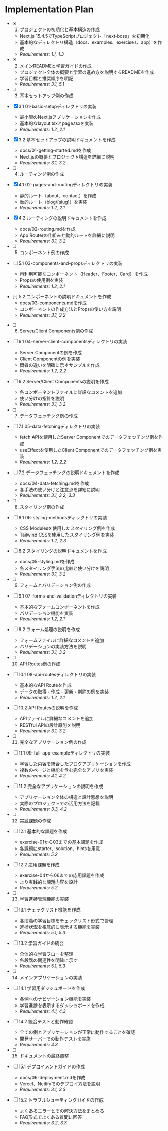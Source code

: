 # Implementation Plan

- [x] 1. プロジェクトの初期化と基本構造の作成
  - Next.js 15.4.5でTypeScriptプロジェクト「next-boss」を初期化
  - 基本的なディレクトリ構造（docs、examples、exercises、app）を作成
  - _Requirements: 1.1, 1.3_

- [x] 2. メインREADMEと学習ガイドの作成
  - プロジェクト全体の概要と学習の進め方を説明するREADMEを作成
  - 学習目標と推奨順序を明記
  - _Requirements: 3.1, 5.1_

- [ ] 3. 基本セットアップ例の作成
- [x] 3.1 01-basic-setupディレクトリの実装
  - 最小限のNext.jsアプリケーションを作成
  - 基本的なlayout.tsxとpage.tsxを実装
  - _Requirements: 1.2, 2.1_

- [x] 3.2 基本セットアップの説明ドキュメントを作成
  - docs/01-getting-started.mdを作成
  - Next.jsの概要とプロジェクト構造を詳細に説明
  - _Requirements: 3.1, 3.2_

- [ ] 4. ルーティング例の作成
- [x] 4.1 02-pages-and-routingディレクトリの実装
  - 静的ルート（about、contact）を作成
  - 動的ルート（blog/[slug]）を実装
  - _Requirements: 1.2, 2.1_

- [x] 4.2 ルーティングの説明ドキュメントを作成
  - docs/02-routing.mdを作成
  - App Routerの仕組みと動的ルートを詳細に説明
  - _Requirements: 3.1, 3.2_

- [ ] 5. コンポーネント例の作成
- [ ] 5.1 03-components-and-propsディレクトリの実装
  - 再利用可能なコンポーネント（Header、Footer、Card）を作成
  - Propsの使用例を実装
  - _Requirements: 1.2, 2.1_

- [-] 5.2 コンポーネントの説明ドキュメントを作成
  - docs/03-components.mdを作成
  - コンポーネントの作成方法とPropsの使い方を説明
  - _Requirements: 3.1, 3.2_

- [ ] 6. Server/Client Components例の作成
- [ ] 6.1 04-server-client-componentsディレクトリの実装
  - Server Componentの例を作成
  - Client Componentの例を実装
  - 両者の違いを明確に示すサンプルを作成
  - _Requirements: 1.2, 2.2_

- [ ] 6.2 Server/Client Componentsの説明を作成
  - 各コンポーネントファイルに詳細なコメントを追加
  - 使い分けの指針を説明
  - _Requirements: 3.1, 3.2_

- [ ] 7. データフェッチング例の作成
- [ ] 7.1 05-data-fetchingディレクトリの実装
  - fetch APIを使用したServer Componentでのデータフェッチング例を作成
  - useEffectを使用したClient Componentでのデータフェッチング例を実装
  - _Requirements: 1.2, 2.2_

- [ ] 7.2 データフェッチングの説明ドキュメントを作成
  - docs/04-data-fetching.mdを作成
  - 各手法の使い分けと注意点を詳細に説明
  - _Requirements: 3.1, 3.2, 3.3_

- [ ] 8. スタイリング例の作成
- [ ] 8.1 06-styling-methodsディレクトリの実装
  - CSS Modulesを使用したスタイリング例を作成
  - Tailwind CSSを使用したスタイリング例を実装
  - _Requirements: 1.2, 2.3_

- [ ] 8.2 スタイリングの説明ドキュメントを作成
  - docs/05-styling.mdを作成
  - 各スタイリング手法の比較と使い分けを説明
  - _Requirements: 3.1, 3.2_

- [ ] 9. フォームとバリデーション例の作成
- [ ] 9.1 07-forms-and-validationディレクトリの実装
  - 基本的なフォームコンポーネントを作成
  - バリデーション機能を実装
  - _Requirements: 1.2, 2.1_

- [ ] 9.2 フォーム処理の説明を作成
  - フォームファイルに詳細なコメントを追加
  - バリデーションの実装方法を説明
  - _Requirements: 3.1, 3.2_

- [ ] 10. API Routes例の作成
- [ ] 10.1 08-api-routesディレクトリの実装
  - 基本的なAPI Routeを作成
  - データの取得・作成・更新・削除の例を実装
  - _Requirements: 1.2, 2.1_

- [ ] 10.2 API Routesの説明を作成
  - APIファイルに詳細なコメントを追加
  - RESTful APIの設計原則を説明
  - _Requirements: 3.1, 3.2_

- [ ] 11. 完全なアプリケーション例の作成
- [ ] 11.1 09-full-app-exampleディレクトリの実装
  - 学習した内容を統合したブログアプリケーションを作成
  - 複数のページと機能を含む完全なアプリを実装
  - _Requirements: 4.1, 4.2_

- [ ] 11.2 完全なアプリケーションの説明を作成
  - アプリケーション全体の構造と設計思想を説明
  - 実際のプロジェクトでの活用方法を記載
  - _Requirements: 3.3, 4.2_

- [ ] 12. 実践課題の作成
- [ ] 12.1 基本的な課題を作成
  - exercise-01から03までの基本課題を作成
  - 各課題にstarter、solution、hintsを用意
  - _Requirements: 5.2_

- [ ] 12.2 応用課題を作成
  - exercise-04から06までの応用課題を作成
  - より実践的な課題内容を設計
  - _Requirements: 5.2_

- [ ] 13. 学習進捗管理機能の実装
- [ ] 13.1 チェックリスト機能を作成
  - 各段階の学習目標をチェックリスト形式で管理
  - 進捗状況を視覚的に表示する機能を実装
  - _Requirements: 5.1, 5.3_

- [ ] 13.2 学習ガイドの統合
  - 全体的な学習フローを整理
  - 各段階の関連性を明確に示す
  - _Requirements: 5.1, 5.3_

- [ ] 14. メインアプリケーションの実装
- [ ] 14.1 学習用ダッシュボードを作成
  - 各例へのナビゲーション機能を実装
  - 学習進捗を表示するダッシュボードを作成
  - _Requirements: 4.1, 4.3_

- [ ] 14.2 統合テストと動作確認
  - 全ての例とアプリケーションが正常に動作することを確認
  - 開発サーバーでの動作テストを実施
  - _Requirements: 4.3_

- [ ] 15. ドキュメントの最終調整
- [ ] 15.1 デプロイメントガイドの作成
  - docs/06-deployment.mdを作成
  - Vercel、Netlifyでのデプロイ方法を説明
  - _Requirements: 3.1, 3.3_

- [ ] 15.2 トラブルシューティングガイドの作成
  - よくあるエラーとその解決方法をまとめる
  - FAQ形式でよくある質問に回答
  - _Requirements: 3.2, 3.3_